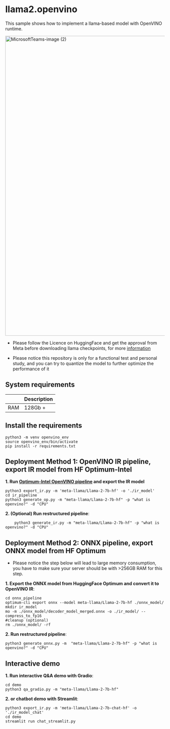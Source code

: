 # llama2.openvino
This sample shows how to implement a llama-based model with OpenVINO runtime.

<img width="947" alt="MicrosoftTeams-image (2)" src="https://github.com/OpenVINO-dev-contest/llama2.openvino/assets/91237924/c210507f-1fb2-4c68-a8d9-dae945df07d3">


- Please follow the Licence on HuggingFace and get the approval from Meta before downloading llama checkpoints, for more [information](https://huggingface.co/meta-llama/Llama-2-7b-hf)

- Please notice this repository is only for a functional test and personal study, and you can try to quantize the model to further optimize the performance of it

## System requirements

|                  | Description
|----------------- | ----------------------------------------
| RAM              | 128Gb + 

## Install the requirements

```
python3 -m venv openvino_env
source openvino_env/bin/activate
pip install -r requirements.txt
```

## Deployment Method 1: OpenVINO IR pipeline, export IR model from HF Optimum-Intel
**1. Run [Optimum-Intel OpenVINO pipeline](https://huggingface.co/docs/optimum/intel/inference) and export the IR model**

```
python3 export_ir.py -m 'meta-llama/Llama-2-7b-hf' -o './ir_model'
cd ir_pipeline
python3 generate_op.py -m "meta-llama/Llama-2-7b-hf" -p "what is openvino?" -d "CPU"
``` 

**2. (Optional) Run restructured pipeline**:
```
    python3 generate_ir.py -m "meta-llama/Llama-2-7b-hf" -p "what is openvino?" -d "CPU"
```


## Deployment Method 2: ONNX pipeline, export ONNX model from HF Optimum
- Please notice the step below will lead to large memory consumption, you have to make sure your server should be with >256GB RAM for this step.

**1. Export the ONNX model from HuggingFace Optimum and convert it to OpenVINO IR**:

```
cd onnx_pipeline
optimum-cli export onnx --model meta-llama/Llama-2-7b-hf ./onnx_model/
mkdir ir_model
mo -m ./onnx_model/decoder_model_merged.onnx -o ./ir_model/ --compress_to_fp16
#cleanup (optional)
rm ./onnx_model/ -rf
```
**2. Run restructured pipeline**:

```
python3 generate_onnx.py -m  "meta-llama/Llama-2-7b-hf" -p "what is openvino?" -d "CPU"
```


## Interactive demo

**1. Run interactive Q&A demo with Gradio**:

```
cd demo
python3 qa_gradio.py -m "meta-llama/Llama-2-7b-hf" 
```

**2. or chatbot demo with Streamlit**:

```
python3 export_ir.py -m 'meta-llama/Llama-2-7b-chat-hf' -o './ir_model_chat'
cd demo
streamlit run chat_streamlit.py
```
